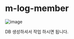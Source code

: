 # m-log-member
![image](https://user-images.githubusercontent.com/49682056/209116148-f37ed851-056c-4ffe-a3c2-799897f9a1fd.png)

DB 생성하셔서 작업 하시면 됩니다.
